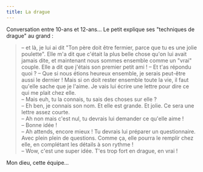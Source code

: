 ```yaml
---
title: La drague
---
```


Conversation entre 10-ans et 12-ans… Le petit explique ses "techniques de drague" au grand :

> – et là, je lui ai dit "Ton père doit être fermier, parce que tu es une jolie poulette". Elle m'a dit que c'était la plus belle chose qu'on lui avait jamais dite, et maintenant nous sommes ensemble comme un "vrai" couple. Elle a dit que j'étais son premier petit ami !
> – Et t'as répondu quoi ?
> – Que si nous étions heureux ensemble, je serais peut-être aussi le dernier ! Mais si on doit rester ensemble toute la vie, il faut qu'elle sache que je l'aime. Je vais lui écrire une lettre pour dire ce qui me plait chez elle.  
> – Mais euh, tu la connais, tu sais des choses sur elle ?  
> – Eh ben, je connais son nom. Et elle est grande. Et jolie. Ce sera une lettre assez courte.  
> – Ah non mais c'est nul, tu devrais lui demander ce qu'elle aime !  
> – Bonne idée !  
> – Ah attends, encore mieux ! Tu devrais lui préparer un questionnaire. Avec plein plein de questions. Comme ça, elle pourra le remplir chez elle, en complétant les détails à son rythme !  
> – Wow, c'est une super idée. T'es trop fort en drague, en vrai !

Mon dieu, cette équipe…
